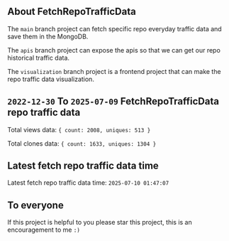 ## About FetchRepoTrafficData

The `main` branch project can fetch specific repo everyday traffic data and save them in the MongoDB.

The `apis` branch project can expose the apis so that we can get our repo historical traffic data.

The `visualization` branch project is a frontend project that can make the repo traffic data visualization.

## `2022-12-30` To `2025-07-09` FetchRepoTrafficData repo traffic data

Total views data: `{ count: 2008, uniques: 513 }`

Total clones data: `{ count: 1633, uniques: 1304 }`

## Latest fetch repo traffic data time

Latest fetch repo traffic data time: `2025-07-10 01:47:07`

## To everyone

If this project is helpful to you please star this project, this is an encouragement to me `:)`




